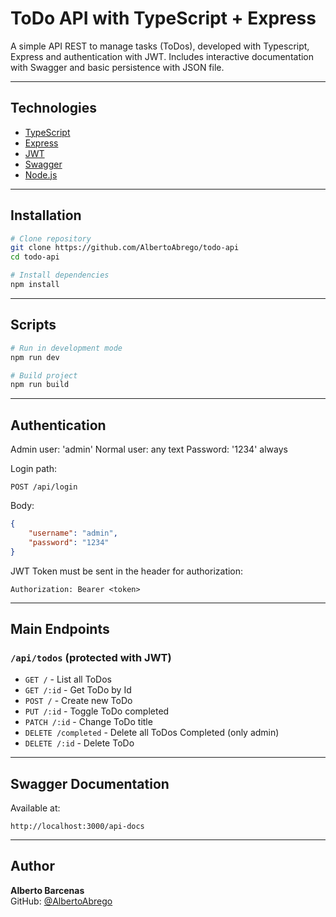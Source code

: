 # ToDo API with TypeScript + Express

A simple API REST to manage tasks (ToDos), developed with Typescript, Express and authentication with JWT. Includes interactive documentation with Swagger and basic persistence with JSON file.

---

## Technologies

-   [TypeScript](https://www.typescriptlang.org/)
-   [Express](https://expressjs.com/)
-   [JWT](https://jwt.io/)
-   [Swagger](https://swagger.io/)
-   [Node.js](https://nodejs.org/)

---

## Installation

```bash
# Clone repository
git clone https://github.com/AlbertoAbrego/todo-api
cd todo-api

# Install dependencies
npm install
```

---

## Scripts

```bash
# Run in development mode
npm run dev

# Build project
npm run build
```

---

## Authentication

Admin user: 'admin'
Normal user: any text
Password: '1234' always

Login path:

```
POST /api/login
```

Body:

```json
{
    "username": "admin",
    "password": "1234"
}
```

JWT Token must be sent in the header for authorization:

```http
Authorization: Bearer <token>
```

---

## Main Endpoints

### `/api/todos` (protected with JWT)

-   `GET /` - List all ToDos
-   `GET /:id` - Get ToDo by Id
-   `POST /` - Create new ToDo
-   `PUT /:id` - Toggle ToDo completed
-   `PATCH /:id` - Change ToDo title
-   `DELETE /completed` - Delete all ToDos Completed (only admin)
-   `DELETE /:id` - Delete ToDo

---

## Swagger Documentation

Available at:

```
http://localhost:3000/api-docs
```

---

## Author

**Alberto Barcenas**  
GitHub: [@AlbertoAbrego](https://github.com/AlbertoAbrego)
